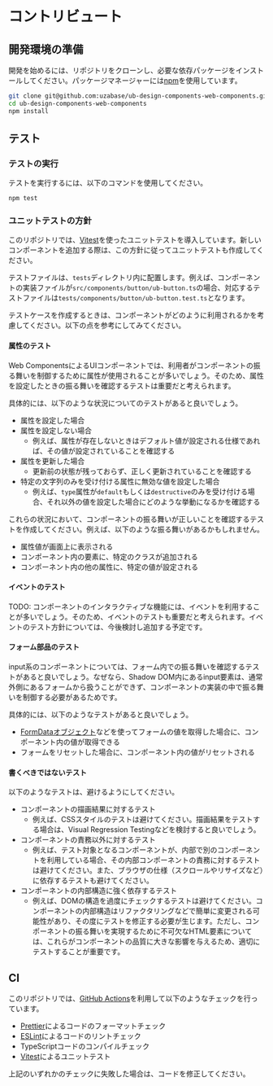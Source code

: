 # コントリビュート

## 開発環境の準備

開発を始めるには、リポジトリをクローンし、必要な依存パッケージをインストールしてください。パッケージマネージャーには[npm](https://www.npmjs.com/)を使用しています。

```sh
git clone git@github.com:uzabase/ub-design-components-web-components.git
cd ub-design-components-web-components
npm install
```

## テスト

### テストの実行

テストを実行するには、以下のコマンドを使用してください。

```sh
npm test
```

### ユニットテストの方針

このリポジトリでは、[Vitest](https://vitest.dev/)を使ったユニットテストを導入しています。新しいコンポーネントを追加する際は、この方針に従ってユニットテストも作成してください。

テストファイルは、`tests`ディレクトリ内に配置します。例えば、コンポーネントの実装ファイルが`src/components/button/ub-button.ts`の場合、対応するテストファイルは`tests/components/button/ub-button.test.ts`となります。

テストケースを作成するときは、コンポーネントがどのように利用されるかを考慮してください。以下の点を参考にしてみてください。

#### 属性のテスト

Web ComponentsによるUIコンポーネントでは、利用者がコンポーネントの振る舞いを制御するために属性が使用されることが多いでしょう。そのため、属性を設定したときの振る舞いを確認するテストは重要だと考えられます。

具体的には、以下のような状況についてのテストがあると良いでしょう。

- 属性を設定した場合
- 属性を設定しない場合
  - 例えば、属性が存在しないときはデフォルト値が設定される仕様であれば、その値が設定されていることを確認する
- 属性を更新した場合
  - 更新前の状態が残っておらず、正しく更新されていることを確認する
- 特定の文字列のみを受け付ける属性に無効な値を設定した場合
  - 例えば、`type`属性が`default`もしくは`destructive`のみを受け付ける場合、それ以外の値を設定した場合にどのような挙動になるかを確認する

これらの状況において、コンポーネントの振る舞いが正しいことを確認するテストを作成してください。例えば、以下のような振る舞いがあるかもしれません。

- 属性値が画面上に表示される
- コンポーネント内の要素に、特定のクラスが追加される
- コンポーネント内の他の属性に、特定の値が設定される

#### イベントのテスト

TODO: コンポーネントのインタラクティブな機能には、イベントを利用することが多いでしょう。そのため、イベントのテストも重要だと考えられます。イベントのテスト方針については、今後検討し追加する予定です。

#### フォーム部品のテスト

input系のコンポーネントについては、フォーム内での振る舞いを確認するテストがあると良いでしょう。なぜなら、Shadow DOM内にあるinput要素は、通常外側にあるフォームから扱うことができず、コンポーネントの実装の中で振る舞いを制御する必要があるためです。

具体的には、以下のようなテストがあると良いでしょう。

- [FormDataオブジェクト](https://developer.mozilla.org/ja/docs/Web/API/XMLHttpRequest_API/Using_FormData_Objects#html_%E3%83%95%E3%82%A9%E3%83%BC%E3%83%A0%E3%81%8B%E3%82%89_formdata_%E3%82%AA%E3%83%96%E3%82%B8%E3%82%A7%E3%82%AF%E3%83%88%E3%82%92%E5%8F%96%E3%82%8A%E5%87%BA%E3%81%99)などを使ってフォームの値を取得した場合に、コンポーネント内の値が取得できる
- フォームをリセットした場合に、コンポーネント内の値がリセットされる

#### 書くべきではないテスト

以下のようなテストは、避けるようにしてください。

- コンポーネントの描画結果に対するテスト
  - 例えば、CSSスタイルのテストは避けてください。描画結果をテストする場合は、Visual Regression Testingなどを検討すると良いでしょう。
- コンポーネントの責務以外に対するテスト
  - 例えば、テスト対象となるコンポーネントが、内部で別のコンポーネントを利用している場合、その内部コンポーネントの責務に対するテストは避けてください。また、ブラウザの仕様（スクロールやリサイズなど）に依存するテストも避けてください。
- コンポーネントの内部構造に強く依存するテスト
  - 例えば、DOMの構造を過度にチェックするテストは避けてください。コンポーネントの内部構造はリファクタリングなどで簡単に変更される可能性があり、その度にテストを修正する必要が生じます。ただし、コンポーネントの振る舞いを実現するために不可欠なHTML要素については、これらがコンポーネントの品質に大きな影響を与えるため、適切にテストすることが重要です。

## CI

このリポジトリでは、[GitHub Actions](https://github.com/features/actions)を利用して以下のようなチェックを行っています。

- [Prettier](https://prettier.io/)によるコードのフォーマットチェック
- [ESLint](https://eslint.org/)によるコードのリントチェック
- TypeScriptコードのコンパイルチェック
- [Vitest](https://vitest.dev/)によるユニットテスト

上記のいずれかのチェックに失敗した場合は、コードを修正してください。
